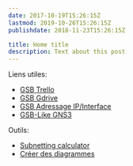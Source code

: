 ```yaml
---
date: 2017-10-19T15:26:15Z
lastmod: 2019-10-26T15:26:15Z
publishdate: 2018-11-23T15:26:15Z

title: Home title
description: Text about this post
---
```


Liens utiles:
- [GSB Trello](https://trello.com/b/2mMyv2M9)
- [GSB Gdrive](https://drive.google.com/drive/folders/1nJBbetCI7EXHoj8pBtmvntHIhuKZGpdI?usp=sharing)
- [GSB Adressage IP/Interface](https://docs.google.com/spreadsheets/d/1ivqRhIszc4veoKZmCXfU5Y8Um4q_rQ7lHaY-grSesEw/edit?usp=sharing)
- [GSB-Like GNS3](https://github.com/Hugo-prod/GSB_GNS3)


Outils:
- [Subnetting calculator](https://www.calculator.net/ip-subnet-calculator.html)
- [Créer des diagrammes](https://app.creately.com)
